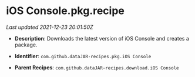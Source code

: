 # iOS Console.pkg.recipe

_Last updated 2021-12-23 20:01:50Z_

- **Description**: Downloads the latest version of iOS Console and creates a package.

- **Identifier**: `com.github.dataJAR-recipes.pkg.iOS Console`

- **Parent Recipes**: `com.github.dataJAR-recipes.download.iOS Console`
